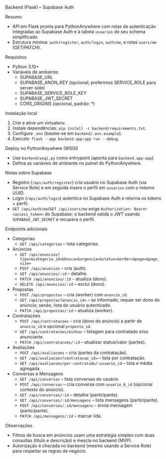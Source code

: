Backend (Flask) – Supabase Auth

Resumo
- API em Flask pronta para PythonAnywhere com rotas de autenticação integradas ao Supabase Auth e à tabela `usuarios` do seu schema simplificado.
- Estrutura mínima: `auth/register`, `auth/login`, `auth/me`, e rotas `users/me` (GET/PATCH).

Requisitos
- Python 3.10+
- Variáveis de ambiente:
  - SUPABASE_URL
  - SUPABASE_ANON_KEY (opcional; preferimos SERVICE_ROLE para server-side)
  - SUPABASE_SERVICE_ROLE_KEY
  - SUPABASE_JWT_SECRET
  - CORS_ORIGINS (opcional, padrão: *)

Instalação local
1. Crie e ative um virtualenv.
2. Instale dependências: `pip install -r backend/requirements.txt`.
3. Configure `.env` (baseie-se em `backend/.env.example`).
4. Execute: `flask --app backend.app:app run --debug`.

Deploy no PythonAnywhere (WSGI)
- Use `backend/wsgi.py` como entrypoint (aponta para `backend.app:app`).
- Defina as variáveis de ambiente no painel do PythonAnywhere.

Notas sobre Supabase
 - Registro (`/api/auth/register`) cria usuário no Supabase Auth (via Service Role) e em seguida insere o perfil em `usuarios` com o mesmo UUID.
 - Login (`/api/auth/login`) autentica no Supabase Auth e retorna os tokens + perfil.
 - `GET /api/auth/me`/`GET /api/users/me` exige `Authorization: Bearer <access_token>` do Supabase; o backend valida o JWT usando `SUPABASE_JWT_SECRET` e recupera o perfil.

Endpoints adicionais
- Categorias
  - `GET /api/categorias` – lista categorias.
- Anúncios
  - `GET /api/anuncios?tipo=&categoria_id=&busca=&urgencia=&status=&order=&page=&page_size=`
  - `POST /api/anuncios` – cria (auth).
  - `GET /api/anuncios/:id` – detalhe.
  - `PATCH /api/anuncios/:id` – atualiza (dono).
  - `DELETE /api/anuncios/:id` – exclui (dono).
- Propostas
  - `POST /api/propostas` – cria (worker) com `anuncio_id`.
  - `GET /api/propostas?anuncio_id=` – se informado, requer ser dono do anúncio; senão, lista do usuário autenticado.
  - `PATCH /api/propostas/:id` – atualiza (worker).
- Contratações
  - `POST /api/contratacoes` – cria (dono do anúncio) a partir de `anuncio_id` e opcional `proposta_id`.
  - `GET /api/contratacoes/minhas` – listagem para contratado e/ou anunciante.
  - `PATCH /api/contratacoes/:id` – atualizar status/valor (partes).
- Avaliações
  - `POST /api/avaliacoes` – cria (partes da contratação).
  - `GET /api/avaliacoes?contratacao_id=` – lista por contratação.
  - `GET /api/avaliacoes/por-contratado/:usuario_id` – lista e média agregada.
- Conversas e Mensagens
  - `GET /api/conversas` – lista conversas do usuário.
  - `POST /api/conversas` – cria conversa com `usuario_b_id` (opcional contexto do anúncio).
  - `GET /api/conversas/:id` – detalhe (participante).
  - `GET /api/conversas/:id/mensagens` – lista mensagens (participante).
  - `POST /api/conversas/:id/mensagens` – envia mensagem (participante).
  - `PATCH /api/mensagens/:id` – marcar lida.

Observações
- Filtros de busca em anúncios usam uma estratégia simples com duas consultas (título e descrição) e mescla no backend (MVP).
- Autorização é checada no backend (mesmo usando a Service Role) para respeitar as regras de negócio.
